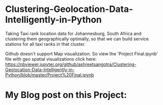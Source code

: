 # Clustering-Geolocation-Data-Intelligently-in-Python
Taking Taxi rank location data for Johannesburg, South Africa and clustering them geographically optimally, so that we can build service stations for all taxi ranks in that cluster. 


Github doesn't support Map visualization. So view the 'Project Final.ipynb' file with geo spatial visualizations click here:
https://nbviewer.jupyter.org/github/ashreetsangotra/Clustering-Geolocation-Data-Intelligently-in-Python/blob/master/Project%20Final.ipynb

# My Blog post on this Project:
